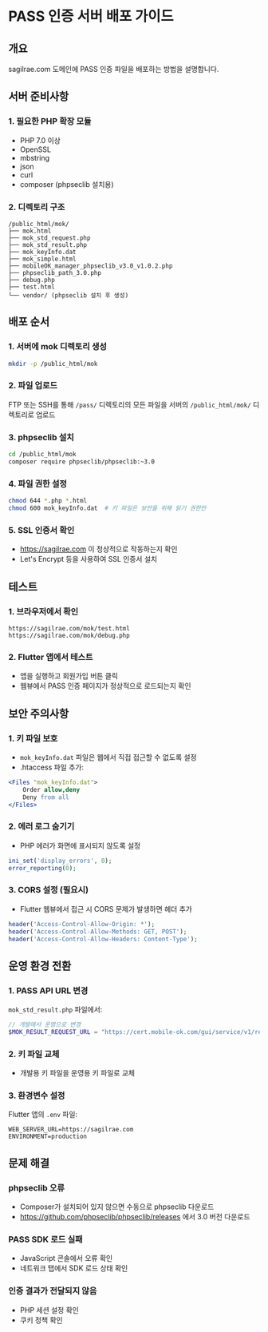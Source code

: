 # PASS 인증 서버 배포 가이드

## 개요
sagilrae.com 도메인에 PASS 인증 파일을 배포하는 방법을 설명합니다.

## 서버 준비사항

### 1. 필요한 PHP 확장 모듈
- PHP 7.0 이상
- OpenSSL
- mbstring
- json
- curl
- composer (phpseclib 설치용)

### 2. 디렉토리 구조
```
/public_html/mok/
├── mok.html
├── mok_std_request.php
├── mok_std_result.php
├── mok_keyInfo.dat
├── mok_simple.html
├── mobileOK_manager_phpseclib_v3.0_v1.0.2.php
├── phpseclib_path_3.0.php
├── debug.php
├── test.html
└── vendor/ (phpseclib 설치 후 생성)
```

## 배포 순서

### 1. 서버에 mok 디렉토리 생성
```bash
mkdir -p /public_html/mok
```

### 2. 파일 업로드
FTP 또는 SSH를 통해 `/pass/` 디렉토리의 모든 파일을 서버의 `/public_html/mok/` 디렉토리로 업로드

### 3. phpseclib 설치
```bash
cd /public_html/mok
composer require phpseclib/phpseclib:~3.0
```

### 4. 파일 권한 설정
```bash
chmod 644 *.php *.html
chmod 600 mok_keyInfo.dat  # 키 파일은 보안을 위해 읽기 권한만
```

### 5. SSL 인증서 확인
- https://sagilrae.com 이 정상적으로 작동하는지 확인
- Let's Encrypt 등을 사용하여 SSL 인증서 설치

## 테스트

### 1. 브라우저에서 확인
```
https://sagilrae.com/mok/test.html
https://sagilrae.com/mok/debug.php
```

### 2. Flutter 앱에서 테스트
- 앱을 실행하고 회원가입 버튼 클릭
- 웹뷰에서 PASS 인증 페이지가 정상적으로 로드되는지 확인

## 보안 주의사항

### 1. 키 파일 보호
- `mok_keyInfo.dat` 파일은 웹에서 직접 접근할 수 없도록 설정
- .htaccess 파일 추가:
```apache
<Files "mok_keyInfo.dat">
    Order allow,deny
    Deny from all
</Files>
```

### 2. 에러 로그 숨기기
- PHP 에러가 화면에 표시되지 않도록 설정
```php
ini_set('display_errors', 0);
error_reporting(0);
```

### 3. CORS 설정 (필요시)
- Flutter 웹뷰에서 접근 시 CORS 문제가 발생하면 헤더 추가
```php
header('Access-Control-Allow-Origin: *');
header('Access-Control-Allow-Methods: GET, POST');
header('Access-Control-Allow-Headers: Content-Type');
```

## 운영 환경 전환

### 1. PASS API URL 변경
`mok_std_result.php` 파일에서:
```php
// 개발에서 운영으로 변경
$MOK_RESULT_REQUEST_URL = "https://cert.mobile-ok.com/gui/service/v1/result/request";  //운영
```

### 2. 키 파일 교체
- 개발용 키 파일을 운영용 키 파일로 교체

### 3. 환경변수 설정
Flutter 앱의 `.env` 파일:
```
WEB_SERVER_URL=https://sagilrae.com
ENVIRONMENT=production
```

## 문제 해결

### phpseclib 오류
- Composer가 설치되어 있지 않으면 수동으로 phpseclib 다운로드
- https://github.com/phpseclib/phpseclib/releases 에서 3.0 버전 다운로드

### PASS SDK 로드 실패
- JavaScript 콘솔에서 오류 확인
- 네트워크 탭에서 SDK 로드 상태 확인

### 인증 결과가 전달되지 않음
- PHP 세션 설정 확인
- 쿠키 정책 확인